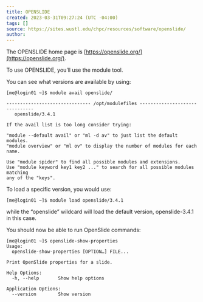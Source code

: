 ```yaml
---
title: OPENSLIDE
created: 2023-03-31T09:27:24 (UTC -04:00)
tags: []
source: https://sites.wustl.edu/chpc/resources/software/openslide/
author:
---
```


The OPENSLIDE home page is [https://openslide.org/](https://openslide.org/).

To use OPENSLIDE, you’ll use the module tool.

You can see what versions are available by using:

```
[me@login01 ~]$ module avail openslide/

------------------------------- /opt/modulefiles -------------------------------
   openslide/3.4.1

If the avail list is too long consider trying:

"module --default avail" or "ml -d av" to just list the default modules.
"module overview" or "ml ov" to display the number of modules for each name.

Use "module spider" to find all possible modules and extensions.
Use "module keyword key1 key2 ..." to search for all possible modules matching
any of the "keys".
```

To load a specific version, you would use:

```
[me@login01 ~]$ module load openslide/3.4.1
```

while the “openslide” wildcard will load the default version, openslide-3.4.1 in this case.

You should now be able to run OpenSlide commands:

```
[me@login01 ~]$ openslide-show-properties
Usage:
  openslide-show-properties [OPTION…] FILE...

Print OpenSlide properties for a slide.

Help Options:
  -h, --help       Show help options

Application Options:
  --version        Show version
```
